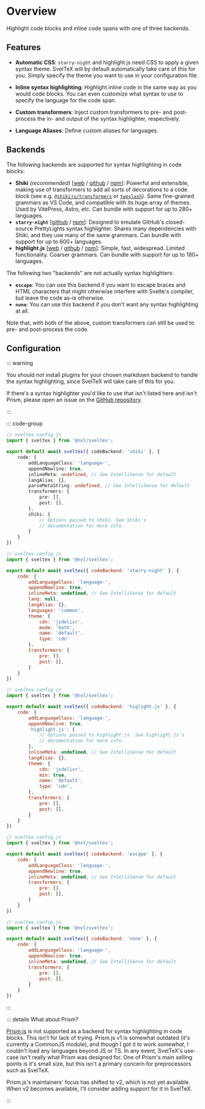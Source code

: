 
<script lang="ts" setup>
import PipelineImage from './PipelineImage.vue';
import { PhFileCss, PhHighlighter, PhGear, PhArrowUDownRight } from '@phosphor-icons/vue';
</script>

# Overview

<p class="text-lg">
Highlight code blocks and inline code spans with one of three backends.
</p>


## Features

<div class="features-list mt-8">

-   <PhFileCss color="var(--hig-purple)" class="opacity-90" :size="28" weight="duotone"/>

    **Automatic CSS**: `starry-night` and highlight.js need CSS to apply a given
    syntax theme. SvelTeX will by default automatically take care of this for
    you. Simply specify the theme you want to use in your configuration file.

-   <PhHighlighter color="var(--hig-purple)" class="opacity-90" :size="28" weight="duotone"/>

    **Inline syntax highlighting**: Highlight inline code in the same way as you
    would code blocks. You can even customize what syntax to use to specify the
    language for the code span.

-   <PhGear color="var(--hig-purple)" class="opacity-90" :size="28" weight="duotone"/>

    **Custom transformers**: Inject custom transformers to pre- and post-process
    the in- and output of the syntax highlighter, respectively.

-   <PhArrowUDownRight color="var(--hig-purple)" class="opacity-90" :size="28" weight="duotone"/>

    **Language Aliases**: Define custom aliases for languages.

</div>

## Backends

The following backends are supported for syntax highlighting in code blocks:

-   **Shiki** _(recommended)_ [[web](https://shiki.style/) /
    [github](https://github.com/shikijs/shiki) /
    [npm](https://npmjs.com/package/shiki)]: Powerful and extensible, making use
    of transformers to add all sorts of decorations to a code block (see e.g.
    [`@shikijs/transformers`](https://shiki.style/packages/transformers) or
    [`twoslash`](https://shiki.style/packages/twoslash)). Same fine-grained
    grammars as VS Code, and compatible with its huge array of themes. Used by
    VitePress, Astro, etc. Can bundle with support for up to 280+ languages.
-   **`starry-night`** [[github](https://github.com/wooorm/starry-night) /
    [npm](https://npmjs.com/package/@wooorm/starry-night)]: Designed to emulate
    GitHub's closed-source PrettyLights syntax highlighter. Shares many
    dependencies with Shiki, and they use many of the same grammars. Can bundle
    with support for up to 600+ languages.
-   **highlight.js** [[web](https://highlightjs.org/) /
    [github](https://github.com/highlightjs/highlight.js) /
    [npm](https://npmjs.com/package/highlight.js)]: Simple, fast, widespread.
    Limited functionality. Coarser grammars. Can bundle with support for up to
    180+ languages.

The following two "backends" are not actually syntax highlighters:

-   **`escape`**: You can use this backend if you want to escape braces and HTML
    characters that might otherwise interfere with Svelte's compiler, but leave
    the code as-is otherwise.
-   **`none`**: You can use this backend if you don't want any syntax
    highlighting at all.

Note that, with both of the above, custom transformers can still be used to pre-
and post-process the code.

## Configuration

::: warning

You should _not_ install plugins for your chosen markdown backend to handle the
syntax highlighting, since SvelTeX will take care of this for you.

If there's a syntax highlighter you'd like to use that isn't listed here and
isn't Prism, please open an issue on the [GitHub
repository](https://github.com/nvlang/sveltex).

:::



::: code-group
```ts twoslash [Shiki]
// sveltex.config.js
import { sveltex } from '@nvl/sveltex';

export default await sveltex({ codeBackend: 'shiki' }, {
    code: {
        addLanguageClass: 'language-',
        appendNewline: true,
        inlineMeta: undefined, // See IntelliSense for default
        langAlias: {},
        parseMetaString: undefined, // See IntelliSense for default
        transformers: {
            pre: [],
            post: [],
        },
        shiki: {
            // Options passed to Shiki. See Shiki's
            // documentation for more info.
        }
    }
})
```
```js twoslash [starry-night]
// sveltex.config.js
import { sveltex } from '@nvl/sveltex';

export default await sveltex({ codeBackend: 'starry-night' }, {
    code: {
        addLanguageClass: 'language-',
        appendNewline: true,
        inlineMeta: undefined, // See IntelliSense for default
        lang: null,
        langAlias: {},
        languages: 'common',
        theme: {
            cdn: 'jsdelivr',
            mode: 'both',
            name: 'default',
            type: 'cdn'
        },
        transformers: {
            pre: [],
            post: [],
        }
    }
})
```
```js twoslash [highlight.js]
// sveltex.config.js
import { sveltex } from '@nvl/sveltex';

export default await sveltex({ codeBackend: 'higlight.js' }, {
    code: {
        addLanguageClass: 'language-',
        appendNewline: true,
        'highlight.js': {
            // Options passed to highlight.js. See highlight.js's
            // documentation for more info.
        },
        inlineMeta: undefined, // See IntelliSense for default
        langAlias: {},
        theme: {
            cdn: 'jsdelivr',
            min: true,
            name: 'default',
            type: 'cdn',
        },
        transformers: {
            pre: [],
            post: [],
        }
    }
})
```
```js twoslash [escape]
// sveltex.config.js
import { sveltex } from '@nvl/sveltex';

export default await sveltex({ codeBackend: 'escape' }, {
    code: {
        addLanguageClass: 'language-',
        appendNewline: true,
        inlineMeta: undefined, // See IntelliSense for default
        transformers: {
            pre: [],
            post: [],
        }
    }
})
```
```js twoslash [none]
// sveltex.config.js
import { sveltex } from '@nvl/sveltex';

export default await sveltex({ codeBackend: 'none' }, {
    code: {
        addLanguageClass: 'language-',
        appendNewline: true,
        inlineMeta: undefined, // See IntelliSense for default
        transformers: {
            pre: [],
            post: [],
        }
    }
})
```
:::


::: details What about Prism?

[Prism.js](https://github.com/PrismJS/prism/) is not supported as a backend for
syntax highlighting in code blocks. This isn't for lack of trying. Prism.js v1
is somewhat outdated (it's currently a CommonJS module), and though I got it to
work _somewhat_, I couldn't load any languages beyond JS or TS. In any event,
SvelTeX's use-case isn't really what Prism was designed for. One of Prism's main
selling points is it's small size, but this isn't a primary concern for
preprocessors such as SvelTeX.

Prism.js's maintainers' focus has shifted to v2, which is not yet available.
When v2 becomes available, I'll consider adding support for it in SvelTeX.

:::

